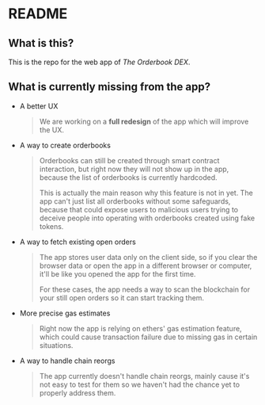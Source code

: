 # README

## What is this?

This is the repo for the web app of *The Orderbook DEX*.

## What is currently missing from the app?

* A better UX

  > We are working on a **full redesign** of the app which will improve the UX.

* A way to create orderbooks

  > Orderbooks can still be created through smart contract interaction, but right now they will not show up in the app, because the list of orderbooks is currently hardcoded.
  >
  > This is actually the main reason why this feature is not in yet. The app can't just list all orderbooks without some safeguards, because that could expose users to malicious users trying to deceive people into operating with orderbooks created using fake tokens.

* A way to fetch existing open orders

  > The app stores user data only on the client side, so if you clear the browser data or open the app in a different browser or computer, it'll be like you opened the app for the first time.
  >
  > For these cases, the app needs a way to scan the blockchain for your still open orders so it can start tracking them.

* More precise gas estimates

  > Right now the app is relying on ethers' gas estimation feature, which could cause transaction failure due to missing gas in certain situations.

* A way to handle chain reorgs

  > The app currently doesn't handle chain reorgs, mainly cause it's not easy to test for them so we haven't had the chance yet to properly address them.
